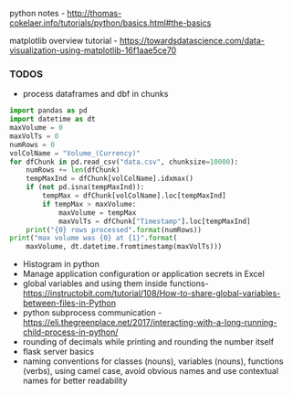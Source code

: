 python notes -  http://thomas-cokelaer.info/tutorials/python/basics.html#the-basics

matplotlib overview tutorial - https://towardsdatascience.com/data-visualization-using-matplotlib-16f1aae5ce70


### TODOS
* process dataframes and dbf in chunks
```python
import pandas as pd
import datetime as dt
maxVolume = 0
maxVolTs = 0
numRows = 0
volColName = "Volume_(Currency)"
for dfChunk in pd.read_csv("data.csv", chunksize=10000):
    numRows += len(dfChunk)
    tempMaxInd = dfChunk[volColName].idxmax()
    if (not pd.isna(tempMaxInd)):
        tempMax = dfChunk[volColName].loc[tempMaxInd]
        if tempMax > maxVolume:
            maxVolume = tempMax
            maxVolTs = dfChunk["Timestamp"].loc[tempMaxInd]
    print("{0} rows processed".format(numRows))
print("max volume was {0} at {1}".format(
    maxVolume, dt.datetime.fromtimestamp(maxVolTs)))
```
* Histogram in python
* Manage application configuration or application secrets in Excel  
* global variables and using them inside functions- https://instructobit.com/tutorial/108/How-to-share-global-variables-between-files-in-Python
* python subprocess communication - https://eli.thegreenplace.net/2017/interacting-with-a-long-running-child-process-in-python/
* rounding of decimals while printing and rounding the number itself
* flask server basics
* naming conventions for classes (nouns), variables (nouns), functions (verbs), using camel case, avoid obvious names and use contextual names for better readability



<!--stackedit_data:
eyJoaXN0b3J5IjpbLTYxMzU1NzE5NCwtOTI3NTMyNDkxLDc5NT
c2MzMzNSwtNjU2NzM3OTk3LC0xNjMyMzkyMDg3LC0yMjk2Mjk1
NTcsMTkyNDI2Mzk4OCwxMzkxMzk0MDYwLDEyNTgyODYyMzcsLT
g5MDIzOTEwMCwtMTE0NDkxMTQzNywtMzY0NTg4MTM2LC0xNjA3
NTU2NDY4LC0xMTkzOTg5ODcwLDk5MDUxMzExMSwtODgxMTM4Mz
gxLC05ODk0NzcyNjEsLTIwNTY0MDU1NTAsLTk3ODY3MzQxLC0z
MjM5ODgxNDldfQ==
-->